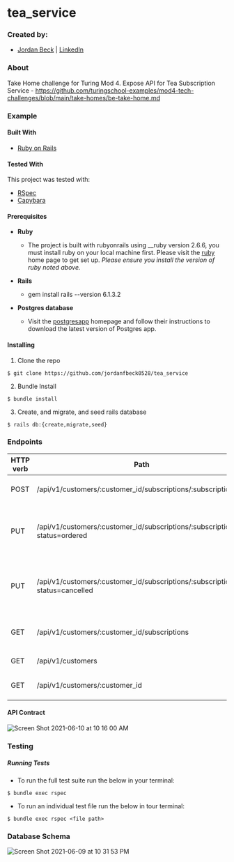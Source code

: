 # tea_service

### Created by:
- [Jordan Beck](https://github.com/jordanfbeck0528) | [LinkedIn](https://www.linkedin.com/in/jordan-f-beck/)

### About

Take Home challenge for Turing Mod 4. Expose API for Tea Subscription Service - https://github.com/turingschool-examples/mod4-tech-challenges/blob/main/take-homes/be-take-home.md

### Example 


#### Built With
* [Ruby on Rails](https://rubyonrails.org)


#### Tested With
This project was tested with:
* [RSpec](https://rspec.info/)
* [Capybara](https://github.com/teamcapybara/capybara)

#### Prerequisites

* __Ruby__

  - The project is built with rubyonrails using __ruby version 2.6.6, you must install ruby on your local machine first. Please visit the [ruby](https://www.ruby-lang.org/en/documentation/installation/) home page to get set up. _Please ensure you install the version of ruby noted above._

* __Rails__

  - gem install rails --version 6.1.3.2

* __Postgres database__

  - Visit the [postgresapp](https://postgresapp.com/downloads.html) homepage and follow their instructions to download the latest version of Postgres app.

#### Installing

1. Clone the repo
  ```
  $ git clone https://github.com/jordanfbeck0528/tea_service
  ```

2. Bundle Install
  ```
  $ bundle install
  ```

3. Create, and migrate, and seed rails database
  ```
  $ rails db:{create,migrate,seed}
  ```


### Endpoints

HTTP verb   | Path                                                                           | Use
------------|--------------------------------------------------------------------------------|-------------------------------------------
POST        | /api/v1/customers/:customer_id/subscriptions/:subscription_id                  | Create a subscription for Customer
PUT         | /api/v1/customers/:customer_id/subscriptions/:subscription_id?status=ordered   | Update a customer's tea subscription status to ordered)
PUT         | /api/v1/customers/:customer_id/subscriptions/:subscription_id?status=cancelled | Update a customer's tea subscription status to cancelled)
GET         | /api/v1/customers/:customer_id/subscriptions                                   | See customer's total subscriptions
GET         | /api/v1/customers                                                              | View all customer's
GET         | /api/v1/customers/:customer_id                                                 | View one customer's info


#### API Contract
![Screen Shot 2021-06-10 at 10 16 00 AM](https://user-images.githubusercontent.com/68141454/121560578-e492ae80-c9d4-11eb-8ecf-99f1978ed8dd.png)

### Testing
##### Running Tests
- To run the full test suite run the below in your terminal:
```
$ bundle exec rspec
```
- To run an individual test file run the below in tour terminal:
```
$ bundle exec rspec <file path>
```


### Database Schema

![Screen Shot 2021-06-09 at 10 31 53 PM](https://user-images.githubusercontent.com/68141454/121465138-7fa66c80-c972-11eb-93b5-b7bc418d9e76.png)
